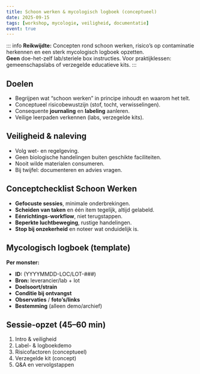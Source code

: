 ```yaml
---
title: Schoon werken & mycologisch logboek (conceptueel)
date: 2025-09-15
tags: [workshop, mycologie, veiligheid, documentatie]
event: true
---
```


::: info
**Reikwijdte:** Concepten rond schoon werken, risico’s op contaminatie herkennen en een sterk mycologisch logboek opzetten.  
**Geen** doe-het-zelf lab/steriele box instructies. Voor praktijklessen: gemeenschapslabs of verzegelde educatieve kits.
:::

## Doelen
- Begrijpen wat “schoon werken” in principe inhoudt en waarom het telt.
- Conceptueel risicobewustzijn (stof, tocht, verwisselingen).
- Consequente **journaling** en **labeling** aanleren.
- Veilige leerpaden verkennen (labs, verzegelde kits).

## Veiligheid & naleving
- Volg wet- en regelgeving.
- Geen biologische handelingen buiten geschikte faciliteiten.
- Nooit wilde materialen consumeren.
- Bij twijfel: documenteren en advies vragen.

## Conceptchecklist Schoon Werken
- **Gefocuste sessies**, minimale onderbrekingen.  
- **Scheiden van taken** en één item tegelijk, altijd gelabeld.  
- **Eénrichtings-workflow**, niet terugstappen.  
- **Beperkte luchtbeweging**, rustige handelingen.  
- **Stop bij onzekerheid** en noteer wat onduidelijk is.

## Mycologisch logboek (template)
**Per monster:**
- **ID:** (YYYYMMDD-LOC/LOT-###)  
- **Bron:** leverancier/lab + lot  
- **Doelsoort/strain**  
- **Conditie bij ontvangst**  
- **Observaties** / **foto’s/links**  
- **Bestemming** (alleen demo/archief)

## Sessie-opzet (45–60 min)
1. Intro & veiligheid  
2. Label- & logboekdemo  
3. Risicofactoren (conceptueel)  
4. Verzegelde kit (concept)  
5. Q&A en vervolgstappen


